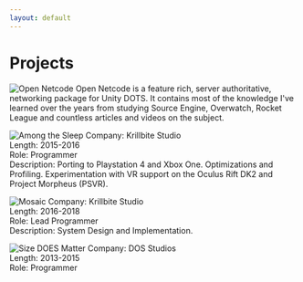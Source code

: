 ```yaml
---
layout: default
---
```


# Projects

![Open Netcode](/assets/img/netcode.png)
Open Netcode is a feature rich, server authoritative, networking package for Unity DOTS. It contains most of the knowledge I've learned over the years from studying Source Engine, Overwatch, Rocket League and countless articles and videos on the subject. 

![Among the Sleep](/assets/img/amongthesleep.png)
Company: Krillbite Studio<br/>
Length: 2015-2016<br/>
Role: Programmer<br/>
Description: Porting to Playstation 4 and Xbox One. Optimizations and Profiling. Experimentation with VR support on the Oculus Rift DK2 and Project Morpheus (PSVR). 

![Mosaic](/assets/img/mosaic.png)
Company: Krillbite Studio<br/>
Length: 2016-2018<br/>
Role: Lead Programmer<br/>
Description: System Design and Implementation. 

![Size DOES Matter](/assets/img/sizedoesmatter.png)
Company: DOS Studios<br/>
Length: 2013-2015<br/>
Role: Programmer
<br/> 
